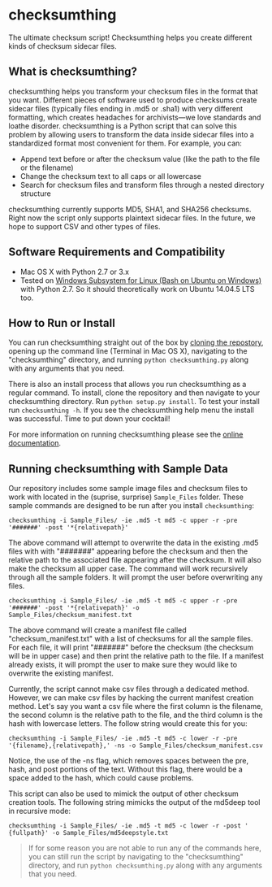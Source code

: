 # checksumthing
The ultimate checksum script! Checksumthing helps you create different kinds of checksum sidecar files.

## What is checksumthing?
checksumthing helps you transform your checksum files in the format that you want. Different pieces of software used to produce checksums create sidecar files (typically files ending in .md5 or .sha1) with very different formatting, which creates headaches for archivists—we love standards and loathe disorder. checksumthing is a Python script that can solve this problem by allowing users to transform the data inside sidecar files into a standardized format most convenient for them. For example, you can:
* Append text before or after the checksum value (like the path to the file or the filename)
* Change the checksum text to all caps or all lowercase
* Search for checksum files and transform files through a nested directory structure

checksumthing currently supports MD5, SHA1, and SHA256 checksums. Right now the script only supports plaintext sidecar files. In the future, we hope to support CSV and other types of files.

## Software Requirements and Compatibility
* Mac OS X with Python 2.7 or 3.x
* Tested on [Windows Subsystem for Linux (Bash on Ubuntu on Windows)][1] with Python 2.7. So it should theoretically work on Ubuntu 14.04.5 LTS too. 

## How to Run or Install
You can run checksumthing straight out of the box by [cloning the repostory](https://help.github.com/articles/cloning-a-repository/), opening up the command line (Terminal in Mac OS X), navigating to the "checksumthing" directory, and running `python checksumthing.py` along with any arguments that you need. 

There is also an install process that allows you run checksumthing as a regular command. To install, clone the repository and then navigate to your checksumthing directory. Run `python setup.py install`. To test your install run `checksumthing -h`. If you see the checksumthing help menu the install was successful. Time to put down your cocktail!

For more information on running checksumthing please see the [online documentation][2]. 

[1]: https://msdn.microsoft.com/en-us/commandline/wsl/
[2]: https://amiaopensource.github.io/checksumthing/

## Running checksumthing with Sample Data
Our repository includes some sample image files and checksum files to work with located in the (suprise, surprise) `Sample_Files` folder. These sample commands are designed to be run after you install `checksumthing`:

```
checksumthing -i Sample_Files/ -ie .md5 -t md5 -c upper -r -pre '#######' -post '*{relativepath}'
```

The above command will attempt to overwrite the data in the existing .md5 files with with "#######" appearing before the checksum and then the relative path to the associated file appearing after the checksum. It will also make the checksum all upper case. The command will work recursively through all the sample folders. It will prompt the user before overwriting any files.


```
checksumthing -i Sample_Files/ -ie .md5 -t md5 -c upper -r -pre '#######' -post '*{relativepath}' -o Sample_Files/checksum_manifest.txt
```

The above command will create a manifest file called "checksum_manifest.txt" with a list of checksums for all the sample files. For each file, it will print "#######" before the checksum (the checksum will be in upper case) and then print the relative path to the file. If a manifest already exists, it will prompt the user to make sure they would like to overwrite the existing manifest.

Currently, the script cannot make csv files through a dedicated method. However, we can make csv files by hacking the current manifest creation method. Let's say you want a csv file where the first column is the filename, the second column is the relative path to the file, and the third column is the hash with lowercase letters. The follow string would create this for you:

```
checksumthing -i Sample_Files/ -ie .md5 -t md5 -c lower -r -pre '{filename},{relativepath},' -ns -o Sample_Files/checksum_manifest.csv
```


Notice, the use of the -ns flag, which removes spaces between the pre, hash, and post portions of the text. Without this flag, there would be a space added to the hash, which could cause problems. 

This script can also be used to mimick the output of other checksum creation tools. The following string mimicks the output of the md5deep tool in recursive mode:

```
checksumthing -i Sample_Files/ -ie .md5 -t md5 -c lower -r -post ' {fullpath}' -o Sample_Files/md5deepstyle.txt
```

> If for some reason you are not able to run any of the commands here, you can still run the script by navigating to the "checksumthing" directory, and run `python checksumthing.py` along with any arguments that you need. 
